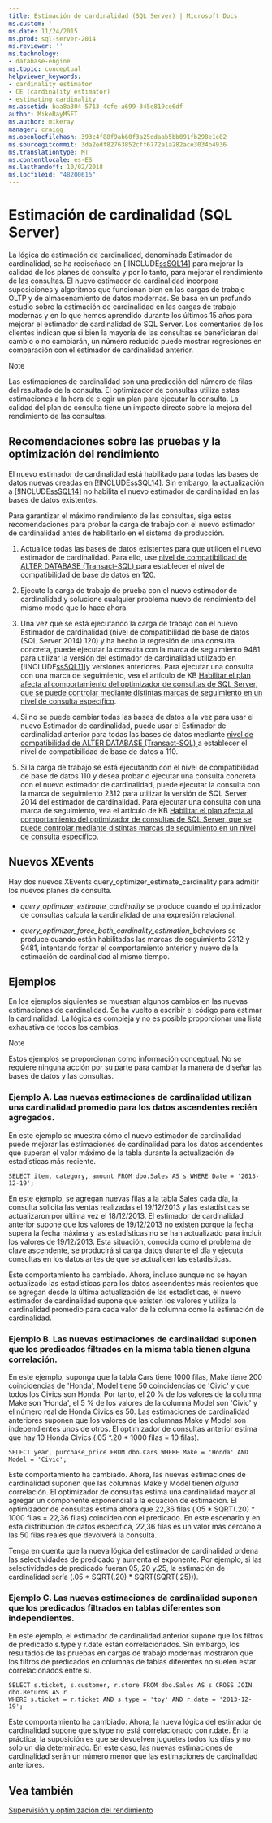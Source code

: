 ```yaml
---
title: Estimación de cardinalidad (SQL Server) | Microsoft Docs
ms.custom: ''
ms.date: 11/24/2015
ms.prod: sql-server-2014
ms.reviewer: ''
ms.technology:
- database-engine
ms.topic: conceptual
helpviewer_keywords:
- cardinality estimator
- CE (cardinality estimator)
- estimating cardinality
ms.assetid: baa8a304-5713-4cfe-a699-345e819ce6df
author: MikeRayMSFT
ms.author: mikeray
manager: craigg
ms.openlocfilehash: 393c4f88f9ab60f3a25ddaab5bb091fb298e1e02
ms.sourcegitcommit: 3da2edf82763852cff6772a1a282ace3034b4936
ms.translationtype: MT
ms.contentlocale: es-ES
ms.lasthandoff: 10/02/2018
ms.locfileid: "48200615"
---
```

# <a name="cardinality-estimation-sql-server"></a>Estimación de cardinalidad (SQL Server)
  La lógica de estimación de cardinalidad, denominada Estimador de cardinalidad, se ha rediseñado en [!INCLUDE[ssSQL14](../../includes/sssql14-md.md)] para mejorar la calidad de los planes de consulta y por lo tanto, para mejorar el rendimiento de las consultas. El nuevo estimador de cardinalidad incorpora suposiciones y algoritmos que funcionan bien en las cargas de trabajo OLTP y de almacenamiento de datos modernas. Se basa en un profundo estudio sobre la estimación de cardinalidad en las cargas de trabajo modernas y en lo que hemos aprendido durante los últimos 15 años para mejorar el estimador de cardinalidad de SQL Server. Los comentarios de los clientes indican que si bien la mayoría de las consultas se beneficiarán del cambio o no cambiarán, un número reducido puede mostrar regresiones en comparación con el estimador de cardinalidad anterior.  
  
> [!NOTE]  
>  Las estimaciones de cardinalidad son una predicción del número de filas del resultado de la consulta. El optimizador de consultas utiliza estas estimaciones a la hora de elegir un plan para ejecutar la consulta. La calidad del plan de consulta tiene un impacto directo sobre la mejora del rendimiento de las consultas.  
  
## <a name="performance-testing-and-tuning-recommendations"></a>Recomendaciones sobre las pruebas y la optimización del rendimiento  
 El nuevo estimador de cardinalidad está habilitado para todas las bases de datos nuevas creadas en [!INCLUDE[ssSQL14](../../includes/sssql14-md.md)]. Sin embargo, la actualización a [!INCLUDE[ssSQL14](../../includes/sssql14-md.md)] no habilita el nuevo estimador de cardinalidad en las bases de datos existentes.  
  
 Para garantizar el máximo rendimiento de las consultas, siga estas recomendaciones para probar la carga de trabajo con el nuevo estimador de cardinalidad antes de habilitarlo en el sistema de producción.  
  
1.  Actualice todas las bases de datos existentes para que utilicen el nuevo estimador de cardinalidad. Para ello, use [nivel de compatibilidad de ALTER DATABASE &#40;Transact-SQL&#41; ](/sql/t-sql/statements/alter-database-transact-sql-compatibility-level) para establecer el nivel de compatibilidad de base de datos en 120.  
  
2.  Ejecute la carga de trabajo de prueba con el nuevo estimador de cardinalidad y solucione cualquier problema nuevo de rendimiento del mismo modo que lo hace ahora.  
  
3.  Una vez que se está ejecutando la carga de trabajo con el nuevo Estimador de cardinalidad (nivel de compatibilidad de base de datos (SQL Server 2014) 120) y ha hecho la regresión de una consulta concreta, puede ejecutar la consulta con la marca de seguimiento 9481 para utilizar la versión del estimador de cardinalidad utilizado en [!INCLUDE[ssSQL11](../../includes/sssql11-md.md)]y versiones anteriores. Para ejecutar una consulta con una marca de seguimiento, vea el artículo de KB [Habilitar el plan afecta al comportamiento del optimizador de consultas de SQL Server, que se puede controlar mediante distintas marcas de seguimiento en un nivel de consulta específico](http://support.microsoft.com/kb/2801413).  
  
4.  Si no se puede cambiar todas las bases de datos a la vez para usar el nuevo Estimador de cardinalidad, puede usar el Estimador de cardinalidad anterior para todas las bases de datos mediante [nivel de compatibilidad de ALTER DATABASE &#40;Transact-SQL&#41; ](/sql/t-sql/statements/alter-database-transact-sql-compatibility-level) a establecer el nivel de compatibilidad de base de datos a 110.  
  
5.  Si la carga de trabajo se está ejecutando con el nivel de compatibilidad de base de datos 110 y desea probar o ejecutar una consulta concreta con el nuevo estimador de cardinalidad, puede ejecutar la consulta con la marca de seguimiento 2312 para utilizar la versión de SQL Server 2014 del estimador de cardinalidad.  Para ejecutar una consulta con una marca de seguimiento, vea el artículo de KB [Habilitar el plan afecta al comportamiento del optimizador de consultas de SQL Server, que se puede controlar mediante distintas marcas de seguimiento en un nivel de consulta específico](http://support.microsoft.com/kb/2801413).  
  
## <a name="new-xevents"></a>Nuevos XEvents  
 Hay dos nuevos XEvents query_optimizer_estimate_cardinality para admitir los nuevos planes de consulta.  
  
-   *query_optimizer_estimate_cardinality* se produce cuando el optimizador de consultas calcula la cardinalidad de una expresión relacional.  
  
-   *query_optimizer_force_both_cardinality_estimation*_behaviors se produce cuando están habilitadas las marcas de seguimiento 2312 y 9481, intentando forzar el comportamiento anterior y nuevo de la estimación de cardinalidad al mismo tiempo.  
  
## <a name="examples"></a>Ejemplos  
 En los ejemplos siguientes se muestran algunos cambios en las nuevas estimaciones de cardinalidad. Se ha vuelto a escribir el código para estimar la cardinalidad. La lógica es compleja y no es posible proporcionar una lista exhaustiva de todos los cambios.  
  
> [!NOTE]  
>  Estos ejemplos se proporcionan como información conceptual. No se requiere ninguna acción por su parte para cambiar la manera de diseñar las bases de datos y las consultas.  
  
### <a name="example-a-new-cardinality-estimates-use-an-average-cardinality-for-recently-added-ascending-data"></a>Ejemplo A. Las nuevas estimaciones de cardinalidad utilizan una cardinalidad promedio para los datos ascendentes recién agregados.  
 En este ejemplo se muestra cómo el nuevo estimador de cardinalidad puede mejorar las estimaciones de cardinalidad para los datos ascendentes que superan el valor máximo de la tabla durante la actualización de estadísticas más reciente.  
  
```  
SELECT item, category, amount FROM dbo.Sales AS s WHERE Date = '2013-12-19';  
```  
  
 En este ejemplo, se agregan nuevas filas a la tabla Sales cada día, la consulta solicita las ventas realizadas el 19/12/2013 y las estadísticas se actualizaron por última vez el 18/12/2013. El estimador de cardinalidad anterior supone que los valores de 19/12/2013 no existen porque la fecha supera la fecha máxima y las estadísticas no se han actualizado para incluir los valores de 19/12/2013. Esta situación, conocida como el problema de clave ascendente, se producirá si carga datos durante el día y ejecuta consultas en los datos antes de que se actualicen las estadísticas.  
  
 Este comportamiento ha cambiado. Ahora, incluso aunque no se hayan actualizado las estadísticas para los datos ascendentes más recientes que se agregan desde la última actualización de las estadísticas, el nuevo estimador de cardinalidad supone que existen los valores y utiliza la cardinalidad promedio para cada valor de la columna como la estimación de cardinalidad.  
  
### <a name="example-b-new-cardinality-estimates-assume-filtered-predicates-on-the-same-table-have-some-correlation"></a>Ejemplo B. Las nuevas estimaciones de cardinalidad suponen que los predicados filtrados en la misma tabla tienen alguna correlación.  
 En este ejemplo, suponga que la tabla Cars tiene 1000 filas, Make tiene 200 coincidencias de 'Honda', Model tiene 50 coincidencias de 'Civic' y que todos los Civics son Honda. Por tanto, el 20 % de los valores de la columna Make son 'Honda', el 5 % de los valores de la columna Model son 'Civic' y el número real de Honda Civics es 50. Las estimaciones de cardinalidad anteriores suponen que los valores de las columnas Make y Model son independientes unos de otros. El optimizador de consultas anterior estima que hay 10 Honda Civics (.05 *.20 \* 1000 filas = 10 filas).  
  
```  
SELECT year, purchase_price FROM dbo.Cars WHERE Make = 'Honda' AND Model = 'Civic';  
```  
  
 Este comportamiento ha cambiado. Ahora, las nuevas estimaciones de cardinalidad suponen que las columnas Make y Model tienen *alguna* correlación. El optimizador de consultas estima una cardinalidad mayor al agregar un componente exponencial a la ecuación de estimación. El optimizador de consultas estima ahora que 22,36 filas (.05 * SQRT(.20) \* 1000 filas = 22,36 filas) coinciden con el predicado. En este escenario y en esta distribución de datos específica, 22,36 filas es un valor más cercano a las 50 filas reales que devolverá la consulta.  
  
 Tenga en cuenta que la nueva lógica del estimador de cardinalidad ordena las selectividades de predicado y aumenta el exponente. Por ejemplo, si las selectividades de predicado fueran 05,.20 y.25, la estimación de cardinalidad sería (.05 * SQRT(.20) \* SQRT(SQRT(.25))).  
  
### <a name="example-c-new-cardinality-estimates-assume-filtered-predicates-on-different-tables-are-independent"></a>Ejemplo C. Las nuevas estimaciones de cardinalidad suponen que los predicados filtrados en tablas diferentes son independientes.  
 En este ejemplo, el estimador de cardinalidad anterior supone que los filtros de predicado s.type y r.date están correlacionados. Sin embargo, los resultados de las pruebas en cargas de trabajo modernas mostraron que los filtros de predicados en columnas de tablas diferentes no suelen estar correlacionados entre sí.  
  
```  
SELECT s.ticket, s.customer, r.store FROM dbo.Sales AS s CROSS JOIN dbo.Returns AS r  
WHERE s.ticket = r.ticket AND s.type = 'toy' AND r.date = '2013-12-19';  
```  
  
 Este comportamiento ha cambiado. Ahora, la nueva lógica del estimador de cardinalidad supone que s.type no está correlacionado con r.date. En la práctica, la suposición es que se devuelven juguetes todos los días y no solo un día determinado. En este caso, las nuevas estimaciones de cardinalidad serán un número menor que las estimaciones de cardinalidad anteriores.  
  
## <a name="see-also"></a>Vea también  
 [Supervisión y optimización del rendimiento](monitor-and-tune-for-performance.md)  
  
  
